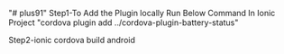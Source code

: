 "# plus91" 
Step1-To Add the Plugin locally Run Below Command In Ionic Project
"cordova plugin add ../cordova-plugin-battery-status"

Step2-ionic cordova build android


